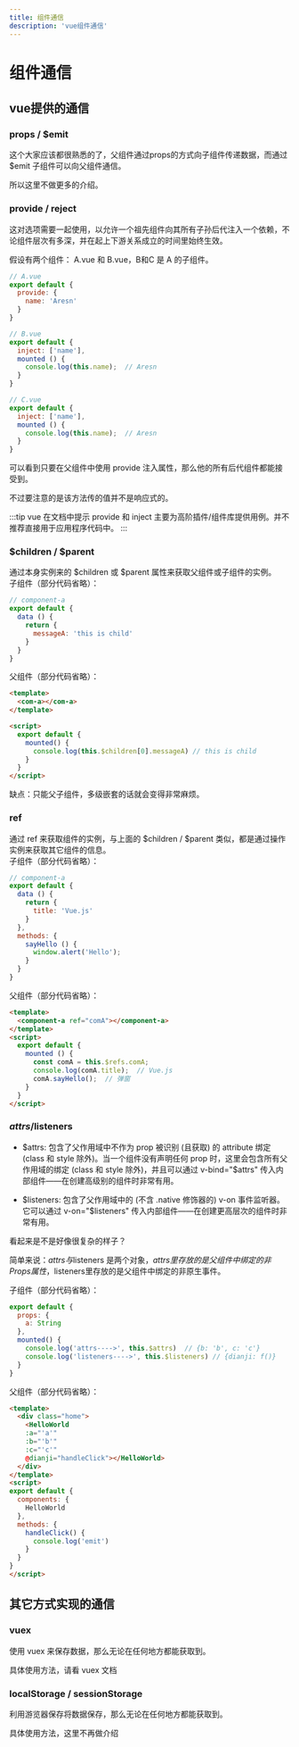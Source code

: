 ```yaml
---
title: 组件通信
description: 'vue组件通信'
---
```


# 组件通信

## vue提供的通信

### props / $emit
这个大家应该都很熟悉的了，父组件通过props的方式向子组件传递数据，而通过$emit 子组件可以向父组件通信。 

所以这里不做更多的介绍。  

### provide / reject
这对选项需要一起使用，以允许一个祖先组件向其所有子孙后代注入一个依赖，不论组件层次有多深，并在起上下游关系成立的时间里始终生效。  

假设有两个组件： A.vue 和 B.vue，B和C 是 A 的子组件。
```js
// A.vue
export default {
  provide: {
    name: 'Aresn'
  }
}

// B.vue
export default {
  inject: ['name'],
  mounted () {
    console.log(this.name);  // Aresn
  }
}

// C.vue
export default {
  inject: ['name'],
  mounted () {
    console.log(this.name);  // Aresn
  }
}
```
可以看到只要在父组件中使用 provide 注入属性，那么他的所有后代组件都能接受到。  

不过要注意的是该方法传的值并不是响应式的。

:::tip
vue 在文档中提示 provide 和 inject 主要为高阶插件/组件库提供用例。并不推荐直接用于应用程序代码中。
:::

### $children / $parent 
通过本身实例来的 $children 或 $parent 属性来获取父组件或子组件的实例。   
子组件（部分代码省略）：  
```js
// component-a
export default {
  data () {
    return {
      messageA: 'this is child'
    }
  }
}
```
父组件（部分代码省略）：
```html
<template>
  <com-a></com-a>
</template>

<script>
  export default {
    mounted() {
      console.log(this.$children[0].messageA) // this is child
    }
  }
</script>
```
缺点：只能父子组件，多级嵌套的话就会变得非常麻烦。

### ref 
通过 ref 来获取组件的实例，与上面的  $children / $parent 类似，都是通过操作实例来获取其它组件的信息。  
子组件（部分代码省略）：  
```js
// component-a
export default {
  data () {
    return {
      title: 'Vue.js'
    }
  },
  methods: {
    sayHello () {
      window.alert('Hello');
    }
  }
}
```
父组件（部分代码省略）：  
```html
<template>
  <component-a ref="comA"></component-a>
</template>
<script>
  export default {
    mounted () {
      const comA = this.$refs.comA;
      console.log(comA.title);  // Vue.js
      comA.sayHello();  // 弹窗
    }
  }
</script>
```

### $attrs/$listeners
* $attrs: 包含了父作用域中不作为 prop 被识别 (且获取) 的 attribute 绑定 (class 和 style 除外)。当一个组件没有声明任何 prop 时，这里会包含所有父作用域的绑定 (class 和 style 除外)，并且可以通过 v-bind="$attrs" 传入内部组件——在创建高级别的组件时非常有用。  

* $listeners: 包含了父作用域中的 (不含 .native 修饰器的) v-on 事件监听器。它可以通过 v-on="$listeners" 传入内部组件——在创建更高层次的组件时非常有用。 

看起来是不是好像很复杂的样子？  

简单来说：$attrs与$listeners 是两个对象，$attrs 里存放的是父组件中绑定的非 Props 属性，$listeners里存放的是父组件中绑定的非原生事件。  

子组件（部分代码省略）：
```js
export default {
  props: {
    a: String
  },
  mounted() {
    console.log('attrs---->', this.$attrs)  // {b: 'b', c: 'c'}
    console.log('listeners---->', this.$listeners) // {dianji: f()}
  }
}
```

父组件（部分代码省略）：
```html
<template>
  <div class="home">
    <HelloWorld
    :a="'a'"
    :b="'b'"
    :c="'c'"
    @dianji="handleClick"></HelloWorld>
  </div>
</template>
<script>
export default {
  components: {
    HelloWorld
  },
  methods: {
    handleClick() {
      console.log('emit')
    }
  }
}
</script>
```


## 其它方式实现的通信

### vuex
使用 vuex 来保存数据，那么无论在任何地方都能获取到。  

具体使用方法，请看 vuex 文档

### localStorage / sessionStorage
利用游览器保存将数据保存，那么无论在任何地方都能获取到。  

具体使用方法，这里不再做介绍

